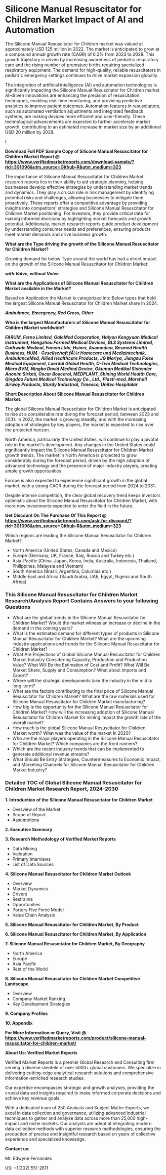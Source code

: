 <meta name="title" content="Global Silicone Manual Resuscitator for Children Market Impact of AI and Automation"><meta name="description" content="The Silicone Manual Resuscitator for Children market was valued at approximately USD 125 million in 2022. The market is anticipated to grow at a compound annual growth"><meta name="title" content="Silicone Manual Resuscitator for Children Market Size, Share, Scope, Trends, Growth, Opportunities, Analysis, Forecast"><h1>Silicone Manual Resuscitator for Children Market Impact of AI and Automation</h1><p>The Silicone Manual Resuscitator for Children market was valued at approximately USD 125 million in 2022. The market is anticipated to grow at a compound annual growth rate (CAGR) of 6.2% from 2023 to 2028. This growth trajectory is driven by increasing awareness of pediatric respiratory care and the rising number of premature births requiring specialized respiratory equipment. The demand for high-quality, reliable resuscitators in pediatric emergency settings continues to drive market expansion globally.</p><p>The integration of artificial intelligence (AI) and automation technologies is significantly impacting the Silicone Manual Resuscitator for Children market. AI-driven innovations are enhancing the precision of resuscitation techniques, enabling real-time monitoring, and providing predictive analytics to improve patient outcomes. Automation features in resuscitators, such as automated ventilation adjustments and integrated feedback systems, are making devices more efficient and user-friendly. These technological advancements are expected to further accelerate market growth, contributing to an estimated increase in market size by an additional USD 20 million by 2028.</p>t</p><p id="" class=""><strong>Download Full PDF Sample Copy of Silicone Manual Resuscitator for Children Market Report @ <a href="https://www.verifiedmarketreports.com/download-sample/?rid=301096&utm_source=Github-R&utm_medium=323" target="_blank">https://www.verifiedmarketreports.com/download-sample/?rid=301096&utm_source=Github-R&utm_medium=323</a></strong></p><p>The importance of&nbsp;Silicone Manual Resuscitator for Children Market research reports lies in their ability to aid strategic planning, helping businesses develop effective strategies by understanding market trends and dynamics. They play a crucial role in risk management by identifying potential risks and challenges, allowing businesses to mitigate them proactively. These reports offer a competitive advantage by providing insights into competitors' strategies and Silicone Manual Resuscitator for Children Market positioning. For investors, they provide critical data for making informed decisions by highlighting market forecasts and growth potential. Additionally, market research reports guide product development by understanding consumer needs and preferences, ensuring products meet market demands and drive business growth.</p><p><strong>What are the&nbsp;Type driving the growth of the Silicone Manual Resuscitator for Children Market?</strong></p><p id="" class="">Growing demand for below Type around the world has had a direct impact on the growth of the Silicone Manual Resuscitator for Children Market:</p><em><strong>with Valve, without Valve</strong></em></p><strong>What are the&nbsp;Applications&nbsp;of Silicone Manual Resuscitator for Children Market available in the Market?</strong></p><p id="" class="">Based on Application the Market is categorized into Below types that held the largest Silicone Manual Resuscitator for Children Market share In 2024.</p><em><strong>Ambulance, Emergency, Red Cross, Other</strong></em></p><strong>Who is the largest Manufacturers of Silicone Manual Resuscitator for Children Market worldwide?</strong></p><p><em><strong>FARUM, Ferno Limited, GaleMed Corporation, Haiyan Kangyuan Medical Instrument, Hangzhou Formed Medical Devices, BLS Systems Limited, Cathwide Medical, Fanem Ltda, Hsiner, Asomedica, Besmed Health Business, HUM - Gesellschaft fÃ¼r Homecare und Medizintechnik, AmbulanceMed, Allied Healthcare Products, JG Moriya, Jiangsu Folee Medical Equipment, Laerdal Global Health, O-Two Medical Technologies, Micro BVM, Ningbo David Medical Device, Okuman Medikal Sistemler Anonim Sirketi, Oscar Boscarol, MEDPLANT, Shining World Health Care, Qingdao Future Medical Technology Co., Ltd., Plasti-med, Marshall Airway Products, Sturdy Industrial, Timesco, Unitec Hospitalar</strong></em></p><p id="" class=""><strong>Short Description About Silicone Manual Resuscitator for Children Market:</strong></p><p>The global Silicone Manual Resuscitator for Children Market is anticipated to rise at a considerable rate during the forecast period, between 2023 and 2031. In 2022, the market is growing steadily, and with the increasing adoption of strategies by key players, the market is expected to rise over the projected horizon.</p><p>North America, particularly the United States, will continue to play a pivotal role in the market's development. Any changes in the United States could significantly impact the Silicone Manual Resuscitator for Children Market growth trends. The market in North America is projected to grow considerably during the forecast period, driven by the high adoption of advanced technology and the presence of major industry players, creating ample growth opportunities.</p><p>Europe is also expected to experience significant growth in the global market, with a strong CAGR during the forecast period from 2024 to 2031.</p><p>Despite intense competition, the clear global recovery trend keeps investors optimistic about the Silicone Manual Resuscitator for Children Market, with more new investments expected to enter the field in the future.</p><p id="" class=""><strong>Get Discount On The Purchase Of This Report @ <a href="https://www.verifiedmarketreports.com/ask-for-discount/?rid=301096&utm_source=Github-R&utm_medium=323" target="_blank">https://www.verifiedmarketreports.com/ask-for-discount/?rid=301096&utm_source=Github-R&utm_medium=323</a></strong></p>Which regions are leading the Silicone Manual Resuscitator for Children Market?</p><ul><li>North America (United States, Canada and Mexico)</li><li>Europe (Germany, UK, France, Italy, Russia and Turkey etc.)</li><li>Asia-Pacific (China, Japan, Korea, India, Australia, Indonesia, Thailand, Philippines, Malaysia and Vietnam)</li><li>South America (Brazil, Argentina, Columbia etc.)</li><li>Middle East and Africa (Saudi Arabia, UAE, Egypt, Nigeria and South Africa)</li></ul><h3 id="" class="">This Silicone Manual Resuscitator for Children Market Research/Analysis Report Contains Answers to your following Questions</h3><ul><li>What are the global trends in the Silicone Manual Resuscitator for Children Market? Would the market witness an increase or decline in the demand in the coming years?</li><li>What is the estimated demand for different types of products in Silicone Manual Resuscitator for Children Market? What are the upcoming industry applications and trends for the Silicone Manual Resuscitator for Children Market?</li><li>What Are Projections of Global Silicone Manual Resuscitator for Children Market Industry Considering Capacity, Production and Production Value? What Will Be the Estimation of Cost and Profit? What Will Be Market Share, Supply and Consumption? What about imports and Export?</li><li>Where will the strategic developments take the industry in the mid to long-term?</li><li>What are the factors contributing to the final price of Silicone Manual Resuscitator for Children Market? What are the raw materials used for Silicone Manual Resuscitator for Children Market manufacturing?</li><li>How big is the opportunity for the Silicone Manual Resuscitator for Children Market? How will the increasing adoption of Silicone Manual Resuscitator for Children Market for mining impact the growth rate of the overall market?</li><li>How much is the global Silicone Manual Resuscitator for Children Market worth? What was the value of the market In 2020?</li><li>Who are the major players operating in the Silicone Manual Resuscitator for Children Market? Which companies are the front runners?</li><li>Which are the recent industry trends that can be implemented to generate additional revenue streams?</li><li>What Should Be Entry Strategies, Countermeasures to Economic Impact, and Marketing Channels for Silicone Manual Resuscitator for Children Market Industry?</li></ul><h3 id="" class="">Detailed TOC of Global Silicone Manual Resuscitator for Children Market Research Report, 2024-2030</h3><p id="" class=""><strong>1. Introduction of the Silicone Manual Resuscitator for Children Market</strong></p><ul><li>Overview of the Market</li><li>Scope of Report</li><li>Assumptions</li></ul><p id="" class=""><strong>2. Executive Summary</strong></p><p id="" class=""><strong>3. Research Methodology of Verified Market Reports</strong></p><ul><li>Data Mining</li><li>Validation</li><li>Primary Interviews</li><li>List of Data Sources</li></ul><p id="" class=""><strong>4. Silicone Manual Resuscitator for Children Market Outlook</strong></p><ul><li>Overview</li><li>Market Dynamics</li><li>Drivers</li><li>Restraints</li><li>Opportunities</li><li>Porters Five Force Model</li><li>Value Chain Analysis</li></ul><p id="" class=""><strong>5. Silicone Manual Resuscitator for Children Market, By Product</strong></p><p id="" class=""><strong>6. Silicone Manual Resuscitator for Children Market, By Application</strong></p><p id="" class=""><strong>7. Silicone Manual Resuscitator for Children Market, By Geography</strong></p><ul><li>North America</li><li>Europe</li><li>Asia Pacific</li><li>Rest of the World</li></ul><p id="" class=""><strong>8. Silicone Manual Resuscitator for Children Market Competitive Landscape</strong></p><ul><li>Overview</li><li>Company Market Ranking</li><li>Key Development Strategies</li></ul><p id="" class=""><strong>9. Company Profiles</strong></p><p id="" class=""><strong>10. Appendix</strong></p><p id="" class=""><strong>For More Information or Query, Visit @ <a href="https://www.verifiedmarketreports.com/product/silicone-manual-resuscitator-for-children-market/" target="_blank">https://www.verifiedmarketreports.com/product/silicone-manual-resuscitator-for-children-market/</a></strong></p><p id="" class=""><strong>About Us: Verified Market Reports</strong></p><p id="" class="">Verified Market Reports is a premier Global Research and Consulting firm serving a diverse clientele of over 5000+ global customers. We specialize in delivering cutting-edge analytical research solutions and comprehensive information-enriched research studies.</p><p id="" class="">Our expertise encompasses strategic and growth analyses, providing the crucial data and insights required to make informed corporate decisions and achieve key revenue goals.</p><p id="" class="">With a dedicated team of 250 Analysts and Subject Matter Experts, we excel in data collection and governance, utilizing advanced industrial techniques to gather and analyze data across more than 25,000 high-impact and niche markets. Our analysts are adept at integrating modern data collection methods with superior research methodologies, ensuring the production of precise and insightful research based on years of collective experience and specialized knowledge.</p><p id="" class=""><strong>Contact us:</strong></p><p id="" class="">Mr. Edwyne Fernandes</p><p id="" class="">US: +1(302) 551-2611</p>